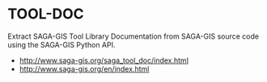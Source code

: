 # TOOL-DOC
Extract SAGA-GIS Tool Library Documentation from SAGA-GIS source code using the SAGA-GIS Python API.

- http://www.saga-gis.org/saga_tool_doc/index.html
- http://www.saga-gis.org/en/index.html
